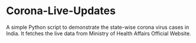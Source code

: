 # Corona-Live-Updates
A simple Python script to demonstrate the state-wise corona virus cases in India. It fetches the live data from Ministry of Health Affairs Official Website.

